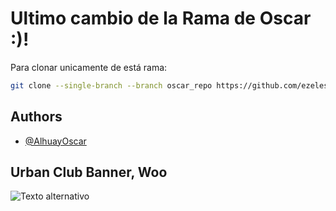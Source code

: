 # Ultimo cambio de la Rama de Oscar :)!



Para clonar unicamente de está rama:
```bash
git clone --single-branch --branch oscar_repo https://github.com/ezelescano/urbanclubPF

```



## Authors

- [@AlhuayOscar](https://www.github.com/AlhuayOscar)




## Urban Club Banner, Woo
![Texto alternativo](https://res.cloudinary.com/dipn8zmq3/image/upload/v1682396744/UrbanClub/BannerGithub_p67qhm.png)
